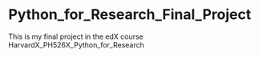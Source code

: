 # Python_for_Research_Final_Project
This is my final project in the edX course HarvardX_PH526X_Python_for_Research
